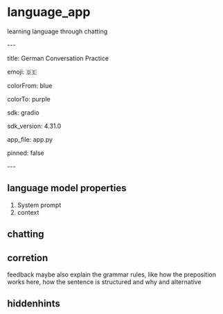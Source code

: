 # language_app
learning language through chatting





\-\-\-

title: German Conversation Practice

emoji: 🇩🇪

colorFrom: blue

colorTo: purple

sdk: gradio

sdk_version: 4.31.0

app_file: app.py

pinned: false

\-\-\-

## language model properties
1. System prompt
2. context


## chatting

## corretion
feedback maybe also explain the grammar rules, like how the preposition works here, how the sentence is structured and why
and alternative

## hiddenhints


